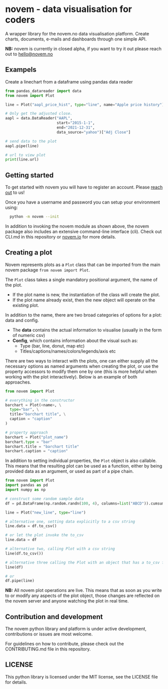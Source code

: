 
# novem - data visualisation for coders

A wrapper library for the novem.no data visualisation platform. Create charts,
documents, e-mails and dashboards through one simple API.

**NB:** novem is currently in closed alpha, if you want to try it out please
reach out to hello@novem.no


## Exampels

Create a linechart from a dataframe using pandas data reader

```python
from pandas_datareader import data
from novem import Plot

line = Plot("aapl_price_hist", type="line", name="Apple price history")

# Only get the adjusted close.
aapl = data.DataReader("AAPL",
                       start="2015-1-1",
                       end="2021-12-31",
                       data_source="yahoo")["Adj Close"]

# send data to the plot
aapl.pipe(line)

# url to view plot
print(line.url)
```


## Getting started
To get started with novem you will have to register an account. Please
[reach out](mailto:hello@novem.no) to us!

Once you have a username and password you can setup your environment using:
```bash
  python -m novem --init
```

In addition to invoking the novem module as shown above, the novem package also
includes an extensive command-line interface (cli). Check out CLI.md in this
repository or [novem.io](https://novem.io) for more details.



## Creating a plot
Novem represents plots as a `Plot` class that can be imported from the main
novem package `from novem import Plot`.

The `Plot` class takes a single mandatory positional argument, the name of the
plot.
 * If the plot name is new, the instantiation of the class will create the plot.
 * If the plot name already exist, then the new object will operate on the
   existing plot.

In addition to the name, there are two broad categories of options for a
plot: data and config.
 * The **data** contains the actual information to visualise (usually in the form
   of numeric csv)
 * **Config**, which contains information about the visual such as:
   * Type (bar, line, donut, map etc)
   * Titles/captions/names/colors/legends/axis etc


There are two ways to interact with the plots, one can either supply all
the necessary options as named arguments when creating the plot, or use the
property accessors to modify them one by one (this is more helpful when working
with the plot interactively). Below is an example of both approaches.

```python
from novem import Plot

# everything in the constructor
barchart = Plot(<name>, \
  type="bar", \
  title="barchart title", \
  caption = "caption"
)

# property approach
barchart = Plot("plot_name")
barchart.type = "bar"
barchart.title = "barchart title"
barchart.caption = "caption"
```

In addition to setting individual properties, the `Plot` object is also
callable.  This means that the resulting plot can be used as a function, either
by being provided data as an argument, or used as part of a pipe chain.

```python
from novem import Plot
import pandas as pd
import numpy as np

# construct some random sample data
df = pd.DataFrame(np.random.randn(100, 4), columns=list("ABCD")).cumsum()

line = Plot("new_line", type="line")

# alternative one, setting data explicitly to a csv string
line.data = df.to_csv()

# or let the plot invoke the to_csv
line.data = df

# alternative two, calling Plot with a csv string
line(df.to_csv())

# alternative three calling the Plot with an object that has a to_csv function
line(df)

# or
df.pipe(line)

```


**NB:** All novem plot operations are live.
This means that as soon as you write to or modify any aspects of the plot
object, those changes are reflected on the novem server and anyone watching
the plot in real time.



## Contribution and development
The novem python library and platform is under active development, contributions
or issues are most welcome.

For guidelines on how to contribute, please check out the CONTRIBUTING.md file
in this repository.


## LICENSE
This python library is licensed under the MIT license, see the LICENSE file for
details.
